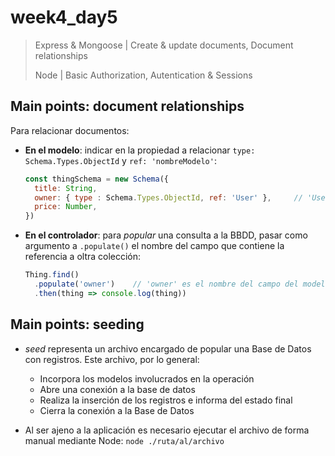 # week4_day5

> Express & Mongoose | Create & update documents, Document relationships
>
> Node | Basic Authorization, Autentication & Sessions


## Main points: document relationships

Para relacionar documentos:
* **En el modelo**: indicar en la propiedad a relacionar `type: Schema.Types.ObjectId` y `ref: 'nombreModelo'`:
    ```javascript
    const thingSchema = new Schema({
      title: String,
      owner: { type : Schema.Types.ObjectId, ref: 'User' },     // 'User' es el nombre del modelo
      price: Number,
    })
    ```
* **En el controlador**: para _popular_ una consulta a la BBDD, pasar como argumento a `.populate()` el nombre del campo que contiene la referencia a oltra colección:
    ```javascript
    Thing.find()
      .populate('owner')    // 'owner' es el nombre del campo del modelo 'thing'
      .then(thing => console.log(thing))
    ```
## Main points: seeding

- _seed_ representa un archivo encargado de popular una Base de Datos con registros. Este archivo, por lo general:
  * Incorpora los modelos involucrados en la operación
  * Abre una conexión a la base de datos
  * Realiza la inserción de los registros e informa del estado final
  * Cierra la conexión a la Base de Datos

- Al ser ajeno a la aplicación es necesario ejecutar el archivo de forma manual mediante Node: `node ./ruta/al/archivo`
